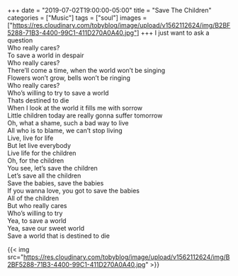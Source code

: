 +++
date = "2019-07-02T19:00:00-05:00"
title = "Save The Children"
categories = ["Music"]
tags = ["soul"]
images = ["https://res.cloudinary.com/tobyblog/image/upload/v1562112624/img/B2BF5288-71B3-4400-99C1-411D270A0A40.jpg"]
+++
I just want to ask a question<br> Who really cares?<br> To save a world in despair<br> Who really cares?<br> There’ll come a time, when the world won’t be singing<br> Flowers won’t grow, bells won’t be ringing<br> Who really cares?<br> Who’s willing to try to save a world<br> Thats destined to die<br> When I look at the world it fills me with sorrow<br> Little children today are really gonna suffer tomorrow<br> Oh, what a shame, such a bad way to live<br> All who is to blame, we can’t stop living<br> Live, live for life<br> But let live everybody<br> Live life for the children<br> Oh, for the children<br> You see, let’s save the children<br> Let’s save all the children<br> Save the babies, save the babies<br> If you wanna love, you got to save the babies<br> All of the children<br> But who really cares<br> Who’s willing to try<br> Yea, to save a world<br> Yea, save our sweet world<br> Save a world that is destined to die

{{< img src="https://res.cloudinary.com/tobyblog/image/upload/v1562112624/img/B2BF5288-71B3-4400-99C1-411D270A0A40.jpg" >}}
